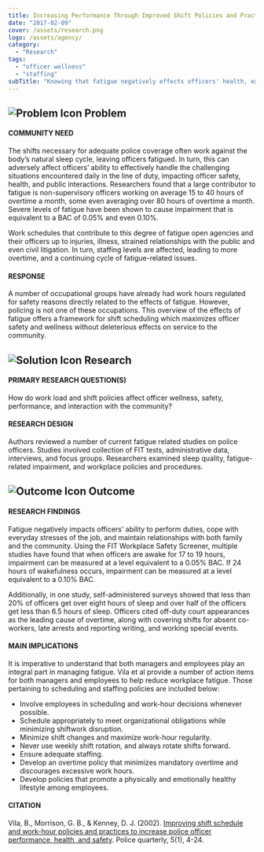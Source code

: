 ```yaml
---
title: Increasing Performance Through Improved Shift Policies and Practices
date: "2017-02-09"
cover: /assets/research.png
logo: /assets/agency/
category:
  - "Research"
tags:
  - "officer wellness"
  - "staffing"
subTitle: "Knowing that fatigue negatively effects officers' health, experts provide a number of suggestions to reduce officer fatigue."
---
```

## ![Problem Icon](https://github.com/google/material-design-icons/raw/master/alert/1x_web/ic_error_outline_black_48dp.png "Problem") Problem

#### COMMUNITY NEED

The shifts necessary for adequate police coverage often work against the body’s natural sleep cycle, leaving officers fatigued. In turn, this can adversely affect officers’ ability to effectively handle the challenging situations encountered daily in the line of duty, impacting officer safety, health, and public interactions. Researchers found that a large contributor to fatigue is non-supervisory officers working on average 15 to 40 hours of overtime a month, some even averaging over 80 hours of overtime a month. Severe levels of fatigue have been shown to cause impairment that is equivalent to a BAC of 0.05% and even 0.10%.

Work schedules that contribute to this degree of fatigue open agencies and their officers up to injuries, illness, strained relationships with the public and even civil litigation. In turn, staffing levels are affected, leading to more overtime, and a continuing cycle of fatigue-related issues.

#### RESPONSE

A number of occupational groups have already had work hours regulated for safety reasons directly related to the effects of fatigue. However, policing is not one of these occupations. This overview of the effects of fatigue offers a framework for shift scheduling which maximizes officer safety and wellness without deleterious effects on service to the community.
## ![Solution Icon](https://github.com/google/material-design-icons/raw/master/action/1x_web/ic_lightbulb_outline_black_48dp.png "Solution") Research

#### PRIMARY RESEARCH QUESTION(S)

How do work load and shift policies affect officer wellness, safety, performance, and interaction with the community?

#### RESEARCH DESIGN

Authors reviewed a number of current fatigue related studies on police officers. Studies involved collection of FIT tests, administrative data, interviews, and focus groups. Researchers examined sleep quality, fatigue-related impairment, and workplace policies and procedures.

## ![Outcome Icon](https://github.com/google/material-design-icons/raw/master/action/1x_web/ic_view_list_black_48dp.png "Outcome") Outcome

#### RESEARCH FINDINGS

Fatigue negatively impacts officers’ ability to perform duties, cope with everyday stresses of the job, and maintain relationships with both family and the community. Using the FIT Workplace Safety Screener, multiple studies have found that when officers are awake for 17 to 19 hours, impairment can be measured at a level equivalent to a 0.05% BAC. If 24 hours of wakefulness occurs, impairment can be measured at a level equivalent to a 0.10% BAC.

Additionally, in one study, self-administered surveys showed that less than 20% of officers get over eight hours of sleep and over half of the officers get less than 6.5 hours of sleep. Officers cited off-duty court appearances as the leading cause of overtime, along with covering shifts for absent co-workers, late arrests and reporting writing, and working special events.

#### MAIN IMPLICATIONS

It is imperative to understand that both managers and employees play an integral part in managing fatigue. Vila et al provide a number of action items for both managers and employees to help reduce workplace fatigue. Those pertaining to scheduling and staffing policies are included below:

* Involve employees in scheduling and work-hour decisions whenever possible.
* Schedule appropriately to meet organizational obligations while minimizing shiftwork disruption.
* Minimize shift changes and maximize work-hour regularity.
* Never use weekly shift rotation, and always rotate shifts forward.
* Ensure adequate staffing.
* Develop an overtime policy that minimizes mandatory overtime and discourages excessive work hours.
* Develop policies that promote a physically and emotionally healthy lifestyle among employees.

#### CITATION

Vila, B., Morrison, G. B., & Kenney, D. J. (2002). [Improving shift schedule and work-hour policies and practices to increase police officer performance, health, and safety](http://citeseerx.ist.psu.edu/viewdoc/download?doi=10.1.1.606.9296&rep=rep1&type=pdf). Police quarterly, 5(1), 4-24.
